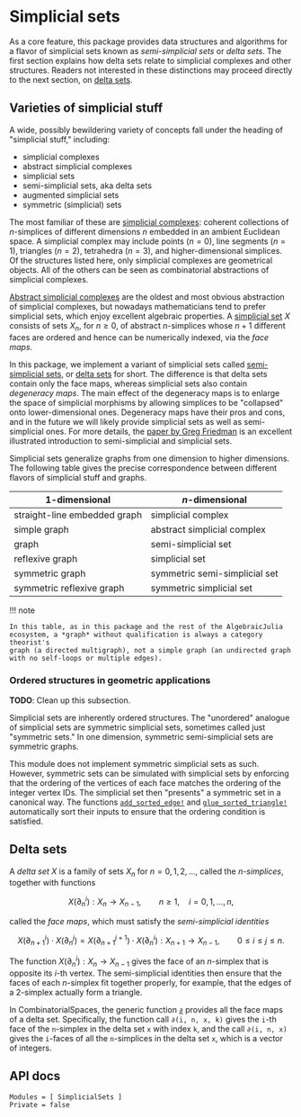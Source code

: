 # Simplicial sets

As a core feature, this package provides data structures and algorithms for a
flavor of simplicial sets known as *semi-simplicial sets* or *delta sets*. The
first section explains how delta sets relate to simplicial complexes and other
structures. Readers not interested in these distinctions may proceed directly to
the next section, on [delta sets](#Delta-sets).

## Varieties of simplicial stuff

A wide, possibly bewildering variety of concepts fall under the heading of
"simplicial stuff," including:

- simplicial complexes
- abstract simplicial complexes
- simplicial sets
- semi-simplicial sets, aka delta sets
- augmented simplicial sets
- symmetric (simplicial) sets

The most familiar of these are [simplicial
complexes](https://en.wikipedia.org/wiki/Simplicial_complex): coherent
collections of $n$-simplices of different dimensions $n$ embedded in an ambient
Euclidean space. A simplicial complex may include points $(n=0)$, line segments
$(n=1)$, triangles $(n=2)$, tetrahedra $(n=3)$, and higher-dimensional
simplices. Of the structures listed here, only simplicial complexes are
geometrical objects. All of the others can be seen as combinatorial abstractions
of simplicial complexes.

[Abstract simplicial
complexes](https://en.wikipedia.org/wiki/Abstract_simplicial_complex) are the
oldest and most obvious abstraction of simplicial complexes, but nowadays
mathematicians tend to prefer simplicial sets, which enjoy excellent algebraic
properties. A [simplicial set](https://en.wikipedia.org/wiki/Simplicial_set) $X$
consists of sets $X_n$, for $n \geq 0$, of abstract $n$-simplices whose $n+1$
different faces are ordered and hence can be numerically indexed, via the *face
maps*.

In this package, we implement a variant of simplicial sets called
[semi-simplicial sets](https://ncatlab.org/nlab/show/semi-simplicial+set), or
[delta sets](https://en.wikipedia.org/wiki/Delta_set) for short. The difference
is that delta sets contain only the face maps, whereas simplicial sets also
contain *degeneracy maps*. The main effect of the degeneracy maps is to enlarge
the space of simplicial morphisms by allowing simplices to be "collapsed" onto
lower-dimensional ones. Degeneracy maps have their pros and cons, and in the
future we will likely provide simplicial sets as well as semi-simplicial ones.
For more details, the [paper by Greg Friedman](https://arxiv.org/abs/0809.4221)
is an excellent illustrated introduction to semi-simplicial and simplicial sets.

Simplicial sets generalize graphs from one dimension to higher dimensions. The
following table gives the precise correspondence between different flavors of
simplicial stuff and graphs.

| 1-dimensional                | $n$-dimensional               |
|------------------------------|-------------------------------|
| straight-line embedded graph | simplicial complex            |
| simple graph                 | abstract simplicial complex   |
| graph                        | semi-simplicial set           |
| reflexive graph              | simplicial set                |
| symmetric graph              | symmetric semi-simplicial set |
| symmetric reflexive graph    | symmetric simplicial set      |

!!! note

    In this table, as in this package and the rest of the AlgebraicJulia 
    ecosystem, a *graph* without qualification is always a category theorist's
    graph (a directed multigraph), not a simple graph (an undirected graph
    with no self-loops or multiple edges).

### Ordered structures in geometric applications

**TODO**: Clean up this subsection.

Simplicial sets are inherently ordered structures. The "unordered" analogue of
simplicial sets are symmetric simplicial sets, sometimes called just "symmetric
sets." In one dimension, symmetric semi-simplicial sets are symmetric graphs.

This module does not implement symmetric simplicial sets as such. However,
symmetric sets can be simulated with simplicial sets by enforcing that the
ordering of the vertices of each face matches the ordering of the integer vertex
IDs. The simplicial set then "presents" a symmetric set in a canonical way. The
functions [`add_sorted_edge!`](@ref) and [`glue_sorted_triangle!`](@ref)
automatically sort their inputs to ensure that the ordering condition is
satisfied.

## Delta sets

A *delta set* $X$ is a family of sets $X_n$ for $n = 0,1,2,\dots$, called the
*$n$-simplices*, together with functions

$$X(\partial_n^i): X_n \to X_{n-1}, \qquad n \geq 1, \quad i=0,1,\dots,n,$$

called the *face maps*, which must satisfy the *semi-simplicial identities*

$$X(\partial_{n+1}^i) \cdot X(\partial_n^j)
  = X(\partial_{n+1}^{j+1}) \cdot X(\partial_n^i): X_{n+1} \to X_{n-1},
  \qquad 0 \leq i \leq j \leq n.$$

The function $X(\partial_n^i): X_n \to X_{n-1}$ gives the face of an $n$-simplex
that is opposite its $i$-th vertex. The semi-simplicial identities then ensure
that the faces of each $n$-simplex fit together properly, for example, that the
edges of a 2-simplex actually form a triangle.

In CombinatorialSpaces, the generic function [`∂`](@ref) provides all the face
maps of a delta set. Specifically, the function call `∂(i, n, x, k)` gives the
`i`-th face of the `n`-simplex in the delta set `x` with index `k`, and the call
`∂(i, n, x)` gives the `i`-faces of all the `n`-simplices in the delta set `x`,
which is a vector of integers.

## API docs

```@autodocs
Modules = [ SimplicialSets ]
Private = false
```
